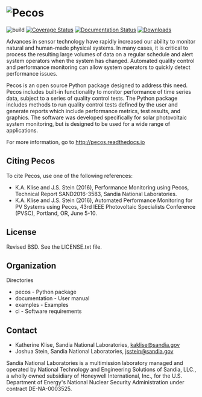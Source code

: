 ![Pecos](documentation/figures/logo.png)
=========================================

![build](https://github.com/sandialabs/pecos/workflows/build/badge.svg)
[![Coverage Status](https://coveralls.io/repos/github/sandialabs/pecos/badge.svg?branch=main)](https://coveralls.io/github/sandialabs/pecos?branch=main)
[![Documentation Status](https://readthedocs.org/projects/pecos/badge/?version=stable)](https://pecos.readthedocs.io/en/stable/?badge=stable)
[![Downloads](https://pepy.tech/badge/pecos)](https://pepy.tech/project/pecos)

Advances in sensor technology have rapidly increased our ability to monitor 
natural and human-made physical systems. In many cases, it is critical to 
process the resulting large volumes of data on a regular schedule and alert 
system operators when the system has changed. Automated quality control and 
performance monitoring can allow system operators to quickly detect performance 
issues.  

Pecos is an open source Python package designed to address this need. Pecos 
includes built-in functionality to monitor performance of time series data, 
subject to a series of quality control tests. The Python package includes 
methods to run quality control tests defined by the user and generate reports 
which include performance metrics, test results, and graphics. The software was 
developed specifically for solar photovoltaic system monitoring, but is 
designed to be used for a wide range of applications. 

For more information, go to http://pecos.readthedocs.io

Citing Pecos
--------------
To cite Pecos, use one of the following references:

* K.A. Klise and J.S. Stein (2016), Performance Monitoring using Pecos, Technical Report SAND2016-3583, Sandia National Laboratories. 
* K.A. Klise and J.S. Stein (2016), Automated Performance Monitoring for PV Systems using Pecos, 43rd IEEE Photovoltaic Specialists Conference (PVSC), Portland, OR, June 5-10. 

License
------------

Revised BSD.  See the LICENSE.txt file.

Organization
------------

Directories
  * pecos - Python package
  * documentation - User manual
  * examples - Examples
  * ci - Software requirements

Contact
-------
   * Katherine Klise, Sandia National Laboratories, kaklise@sandia.gov
   * Joshua Stein, Sandia National Laboratories, jsstein@sandia.gov

Sandia National Laboratories is a multimission laboratory managed and operated 
by National Technology and Engineering Solutions of Sandia, LLC., a wholly 
owned subsidiary of Honeywell International, Inc., for the U.S. Department of 
Energy's National Nuclear Security Administration under contract DE-NA-0003525.
